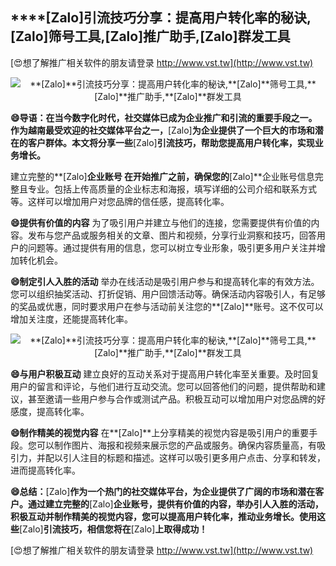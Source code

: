 ## ****[Zalo]**引流技巧分享：提高用户转化率的秘诀,**[Zalo]**筛号工具,**[Zalo]**推广助手,**[Zalo]**群发工具**

[😍想了解推广相关软件的朋友请登录 http://www.vst.tw](http://www.vst.tw)

 <center><img src="https://vst.tw/MP4/tuiguang/png/5.png" alt="**[Zalo]**引流技巧分享：提高用户转化率的秘诀,**[Zalo]**筛号工具,**[Zalo]**推广助手,**[Zalo]**群发工具"></center>

**😄导语：在当今数字化时代，社交媒体已成为企业推广和引流的重要手段之一。作为越南最受欢迎的社交媒体平台之一，**[Zalo]**为企业提供了一个巨大的市场和潜在的客户群体。本文将分享一些**[Zalo]**引流技巧，帮助您提高用户转化率，实现业务增长。**

建立完整的**[Zalo]**企业账号
在开始推广之前，确保您的**[Zalo]**企业账号信息完整且专业。包括上传高质量的企业标志和海报，填写详细的公司介绍和联系方式等。这样可以增加用户对您品牌的信任感，提高转化率。

**😄提供有价值的内容**
为了吸引用户并建立与他们的连接，您需要提供有价值的内容。发布与您产品或服务相关的文章、图片和视频，分享行业洞察和技巧，回答用户的问题等。通过提供有用的信息，您可以树立专业形象，吸引更多用户关注并增加转化机会。

**😄制定引人入胜的活动**
举办在线活动是吸引用户参与和提高转化率的有效方法。您可以组织抽奖活动、打折促销、用户回馈活动等。确保活动内容吸引人，有足够的奖品或优惠，同时要求用户在参与活动前关注您的**[Zalo]**账号。这不仅可以增加关注度，还能提高转化率。

 <center><img src="https://vst.tw/MP4/tuiguang/png/5.png" alt="**[Zalo]**引流技巧分享：提高用户转化率的秘诀,**[Zalo]**筛号工具,**[Zalo]**推广助手,**[Zalo]**群发工具"></center>

**😄与用户积极互动**
建立良好的互动关系对于提高用户转化率至关重要。及时回复用户的留言和评论，与他们进行互动交流。您可以回答他们的问题，提供帮助和建议，甚至邀请一些用户参与合作或测试产品。积极互动可以增加用户对您品牌的好感度，提高转化率。

**😄制作精美的视觉内容**
在**[Zalo]**上分享精美的视觉内容是吸引用户的重要手段。您可以制作图片、海报和视频来展示您的产品或服务。确保内容质量高，有吸引力，并配以引人注目的标题和描述。这样可以吸引更多用户点击、分享和转发，进而提高转化率。

**😄总结：**[Zalo]**作为一个热门的社交媒体平台，为企业提供了广阔的市场和潜在客户。通过建立完整的**[Zalo]**企业账号，提供有价值的内容，举办引人入胜的活动，积极互动并制作精美的视觉内容，您可以提高用户转化率，推动业务增长。使用这些**[Zalo]**引流技巧，相信您将在**[Zalo]**上取得成功！**

[😍想了解推广相关软件的朋友请登录 http://www.vst.tw](http://www.vst.tw)



